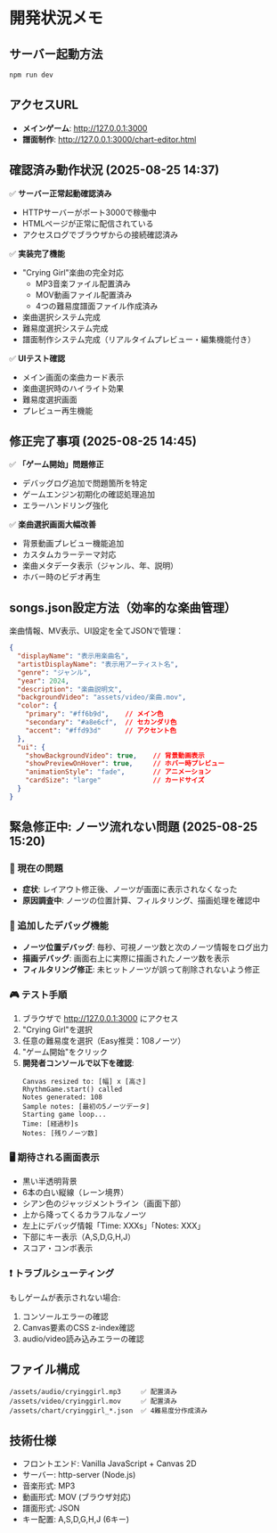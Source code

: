 # 開発状況メモ

## サーバー起動方法
```bash
npm run dev
```

## アクセスURL
- **メインゲーム**: http://127.0.0.1:3000
- **譜面制作**: http://127.0.0.1:3000/chart-editor.html

## 確認済み動作状況 (2025-08-25 14:37)

✅ **サーバー正常起動確認済み**
- HTTPサーバーがポート3000で稼働中
- HTMLページが正常に配信されている
- アクセスログでブラウザからの接続確認済み

✅ **実装完了機能**
- "Crying Girl"楽曲の完全対応
  - MP3音楽ファイル配置済み
  - MOV動画ファイル配置済み  
  - 4つの難易度譜面ファイル作成済み
- 楽曲選択システム完成
- 難易度選択システム完成
- 譜面制作システム完成（リアルタイムプレビュー・編集機能付き）

✅ **UIテスト確認**
- メイン画面の楽曲カード表示
- 楽曲選択時のハイライト効果
- 難易度選択画面
- プレビュー再生機能

## 修正完了事項 (2025-08-25 14:45)

✅ **「ゲーム開始」問題修正**
- デバッグログ追加で問題箇所を特定
- ゲームエンジン初期化の確認処理追加
- エラーハンドリング強化

✅ **楽曲選択画面大幅改善**
- 背景動画プレビュー機能追加
- カスタムカラーテーマ対応
- 楽曲メタデータ表示（ジャンル、年、説明）
- ホバー時のビデオ再生

## songs.json設定方法（効率的な楽曲管理）

楽曲情報、MV表示、UI設定を全てJSONで管理：

```json
{
  "displayName": "表示用楽曲名",
  "artistDisplayName": "表示用アーティスト名", 
  "genre": "ジャンル",
  "year": 2024,
  "description": "楽曲説明文",
  "backgroundVideo": "assets/video/楽曲.mov",
  "color": {
    "primary": "#ff6b9d",    // メイン色
    "secondary": "#a8e6cf",  // セカンダリ色
    "accent": "#ffd93d"      // アクセント色
  },
  "ui": {
    "showBackgroundVideo": true,    // 背景動画表示
    "showPreviewOnHover": true,     // ホバー時プレビュー
    "animationStyle": "fade",       // アニメーション
    "cardSize": "large"             // カードサイズ
  }
}
```

## 緊急修正中: ノーツ流れない問題 (2025-08-25 15:20)

### 🚨 現在の問題
- **症状**: レイアウト修正後、ノーツが画面に表示されなくなった
- **原因調査中**: ノーツの位置計算、フィルタリング、描画処理を確認中

### 🔧 追加したデバッグ機能
- **ノーツ位置デバッグ**: 毎秒、可視ノーツ数と次のノーツ情報をログ出力
- **描画デバッグ**: 画面右上に実際に描画されたノーツ数を表示
- **フィルタリング修正**: 未ヒットノーツが誤って削除されないよう修正

### 🎮 テスト手順
1. ブラウザで http://127.0.0.1:3000 にアクセス
2. "Crying Girl"を選択
3. 任意の難易度を選択（Easy推奨：108ノーツ）
4. "ゲーム開始"をクリック
5. **開発者コンソールで以下を確認**:
   ```
   Canvas resized to: [幅] x [高さ]
   RhythmGame.start() called
   Notes generated: 108
   Sample notes: [最初の5ノーツデータ]
   Starting game loop...
   Time: [経過秒]s
   Notes: [残りノーツ数]
   ```

### 🖥️ 期待される画面表示
- 黒い半透明背景
- 6本の白い縦線（レーン境界）
- シアン色のジャッジメントライン（画面下部）
- 上から降ってくるカラフルなノーツ
- 左上にデバッグ情報「Time: XXXs」「Notes: XXX」
- 下部にキー表示（A,S,D,G,H,J）
- スコア・コンボ表示

### ❗ トラブルシューティング
もしゲームが表示されない場合:
1. コンソールエラーの確認
2. Canvas要素のCSS z-index確認  
3. audio/video読み込みエラーの確認

## ファイル構成
```
/assets/audio/cryinggirl.mp3     ✅ 配置済み
/assets/video/cryinggirl.mov     ✅ 配置済み  
/assets/chart/cryinggirl_*.json  ✅ 4難易度分作成済み
```

## 技術仕様
- フロントエンド: Vanilla JavaScript + Canvas 2D
- サーバー: http-server (Node.js)
- 音楽形式: MP3
- 動画形式: MOV (ブラウザ対応)
- 譜面形式: JSON
- キー配置: A,S,D,G,H,J (6キー)